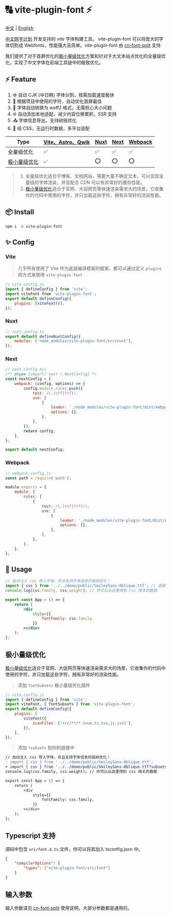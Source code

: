 # 🔠 vite-plugin-font ⚡

[中文](https://github.com/KonghaYao/cn-font-split/blob/ts/packages/vite/README_zh.md) | [English](https://github.com/KonghaYao/cn-font-split/blob/ts/packages/vite/README.md)

[中文网字计划](https://chinese-font.netlify.app) 开发支持的 vite 字体构建工具。 vite-plugin-font 可以将庞大的字体切割成 Webfonts，性能强大且简单。vite-plugin-font 由 [cn-font-split](https://www.npmjs.com/package/cn-font-split) 支持

我们提供了对于首屏优化的[极小量级优化](#极小量级优化)方案和针对于大文本站点优化的全量级优化，实现了中文字体在前端工具链中的极致优化。

## ⚡ Feature

1. ⚙️ 自动 CJK (中日韩) 字体分割，按需加载速度极快
2. 🚀 根据项目中使用的字符，自动优化首屏最佳
3. 🔄 字体自动转换为 woff2 格式，无需担心大小问题
4. 🌐 自动添加本地适配，减少内容位移累积，SSR 支持
5. 📤 字体信息导出，支持树摇优化
6. 🎨 纯 CSS，无运行时数据，多平台适配

| Type                          | [Vite、Astro、Qwik](#vite) | [Nuxt](#nuxt) | [Next](#next) | [Webpack](#webpack) |
| ----------------------------- | -------------------------- | ------------- | ------------- | ------------------- |
| 全量级优化                    | ✅                         | ✅            | ✅            | ✅                  |
| [极小量级优化](#极小量级优化) | ✅                         | ⭕            | ⭕            | ⭕                  |

> 1. 全量级优化适合于博客、文档网站，需要大量不确定文本，可以实现全量级的字体渲染，并且配合 CDN 可以有非常好的缓存性能。
> 2. [极小量级优化](#极小量级优化)适合于官网、大促网页等快速渲染需求大的场景，它收集你的代码中使用的字符，并只加载这些字符，拥有非常好的渲染性能。

## 📦 Install

```sh
npm i -D vite-plugin-font
```

## ✨ Config

### Vite

> 几乎所有使用了 Vite 作为底层编译框架的框架，都可以通过定义 `plugins` 的方式来使用 `vite-plugin-font`

```js
// vite.config.js
import { defineConfig } from 'vite';
import viteFont from 'vite-plugin-font';
export default defineConfig({
    plugins: [viteFont()],
});
```

### Nuxt

```js
// nuxt.config.ts
export default defineNuxtConfig({
    modules: ['node_modules/vite-plugin-font/src/nuxt'],
});
```

### Next

```js
// next.config.mjs
/** @type {import('next').NextConfig} */
const nextConfig = {
    webpack: (config, options) => {
        config.module.rules.push({
            test: /\.(otf|ttf)/,
            use: [
                {
                    loader: './node_modules/vite-plugin-font/dist/webpack.mjs',
                    options: {},
                },
            ],
        });
        return config;
    },
};

export default nextConfig;
```

### Webpack

```js
// webpack.config.js
const path = require('path');

module.exports = {
    module: {
        rules: [
            {
                test: /\.(otf|ttf)/i,
                use: [
                    {
                        loader: './node_modules/vite-plugin-font/dist/webpack.mjs',
                        options: {},
                    },
                ],
            },
        ],
    },
};
```

## 🚀 Usage

```jsx
// 自动注入 css 导入字体，并且支持字体信息的摇树优化！
import { css } from '../../demo/public/SmileySans-Oblique.ttf'; // 直接 import 字体文件
console.log(css.family, css.weight); // 你可以从这里得到 css 相关的数据

export const App = () => {
    return (
        <div
            style={{
                fontFamily: css.family,
            }}
        ></div>
    );
};
```

## 极小量级优化

[极小量级优化](#极小量级优化)适合于官网、大促网页等快速渲染需求大的场景，它收集你的代码中使用的字符，并只加载这些字符，拥有非常好的渲染性能。

> 添加 `fontSubsets` 极小量级优化插件

```js
// vite.config.js
import { defineConfig } from 'vite';
import viteFont, { fontSubsets } from 'vite-plugin-font';
export default defineConfig({
    plugins: [
        viteFont({
            scanFiles: ['src/**/*.{vue,ts,tsx,js,jsx}'],
        }), 
    ],
});
```

> 添加 `?subsets` 到你的链接中

```diff
// 自动注入 css 导入字体，并且支持字体信息的摇树优化！
- import { css } from '../../demo/public/SmileySans-Oblique.ttf';
+ import { css } from '../../demo/public/SmileySans-Oblique.ttf?subsets';
console.log(css.family, css.weight); // 你可以从这里得到 css 相关的数据

export const App = () => {
    return (
        <div
            style={{
                fontFamily: css.family,
            }}
        ></div>
    );
};
```

## Typescript 支持

源码中包含 `src/font.d.ts` 文件，你可以将其加入 tsconfig.json 中。

```json
{
    "compilerOptions": {
        "types": ["vite-plugin-font/src/font"]
    }
}
```

## 输入参数

输入参数请见 [cn-font-split](https://www.npmjs.com/package/cn-font-split) 使用说明，大部分参数都是通用的。
